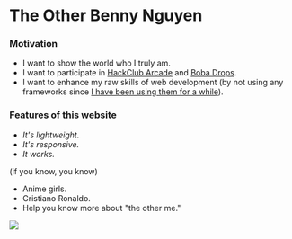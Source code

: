 # The Other Benny Nguyen

### Motivation

- I want to show the world who I truly am.
- I want to participate in [HackClub Arcade](https://hackclub.com/arcade/) and [Boba Drops](https://boba.hackclub.com).
- I want to enhance my raw skills of web development (by not using any frameworks since [I have been using them for a while](https://bennynguyen.dev/#works)).

### Features of this website

- _It's lightweight._
- _It's responsive._
- _It works._

(if you know, you know)

- Anime girls.
- Cristiano Ronaldo.
- Help you know more about "the other me."

![](https://the-other.bennynguyen.dev/images/web/thumbnail.png)
